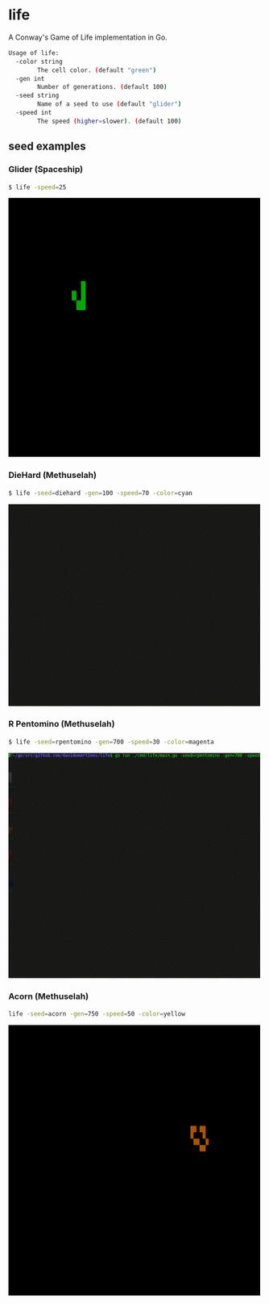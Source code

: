 # life
A Conway's Game of Life implementation in Go.

```sh
Usage of life:
  -color string
    	The cell color. (default "green")
  -gen int
    	Number of generations. (default 100)
  -seed string
    	Name of a seed to use (default "glider")
  -speed int
    	The speed (higher=slower). (default 100)
```

## seed examples

### Glider (Spaceship)
```sh
$ life -speed=25
```
![alt text](glider.gif "glider")


### DieHard (Methuselah)
```sh
$ life -seed=diehard -gen=100 -speed=70 -color=cyan
```
![alt text](diehard.gif "diehard")


### R Pentomino (Methuselah)
```sh
$ life -seed=rpentomino -gen=700 -speed=30 -color=magenta
```
![alt text](rpentomino.gif "rpentomino")


### Acorn (Methuselah)
```sh
life -seed=acorn -gen=750 -speed=50 -color=yellow
```
![alt text](acorn.gif "acorn")